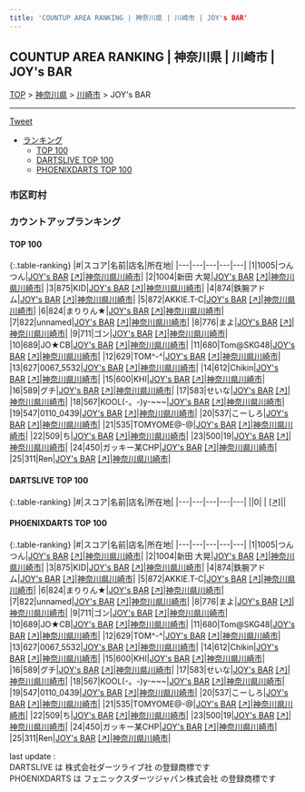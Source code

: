 ```yaml
---
title: 'COUNTUP AREA RANKING | 神奈川県 | 川崎市 | JOY's BAR'
---
```

## COUNTUP AREA RANKING | 神奈川県 | 川崎市 | JOY's BAR

[TOP](/darts/rank/) > [神奈川県](/darts/rank/神奈川県/) > [川崎市](/darts/rank/神奈川県/川崎市/) > JOY's BAR

___

<a href="https://twitter.com/share?ref_src=twsrc%5Etfw" data-text="COUNTUP AREA RANKING | 神奈川県川崎市JOY's BAR" class="twitter-share-button" data-hashtags="DARTSLIVE,PHOENIXDARTS,darts,ダーツ" data-show-count="false">Tweet</a>

* [ランキング](#カウントアップランキング)
    * [TOP 100](#top-100)
    * [DARTSLIVE TOP 100](#dartslive-top-100)
    * [PHOENIXDARTS TOP 100](#phoenixdarts-top-100)

### 市区町村

<ul>

</ul>

### カウントアップランキング

#### TOP 100



{:.table-ranking}
|#|スコア|名前|店名|所在地|
|---|---|---|---|---|
|1|1005|<span class="rank-name-pd">つんつん</span>|<a href="/darts/rank/shops/95293.html">JOY's BAR</a> <a href="https://vs.phoenixdarts.com/jp/shop/shopDetailInfo/s_95293?s_seq=95293">[↗]</a>|<a href="/darts/rank/神奈川県/川崎市">神奈川県川崎市</a>|
|2|1004|<span class="rank-name-pd">新田 大晃</span>|<a href="/darts/rank/shops/95293.html">JOY's BAR</a> <a href="https://vs.phoenixdarts.com/jp/shop/shopDetailInfo/s_95293?s_seq=95293">[↗]</a>|<a href="/darts/rank/神奈川県/川崎市">神奈川県川崎市</a>|
|3|875|<span class="rank-name-pd">KID</span>|<a href="/darts/rank/shops/95293.html">JOY's BAR</a> <a href="https://vs.phoenixdarts.com/jp/shop/shopDetailInfo/s_95293?s_seq=95293">[↗]</a>|<a href="/darts/rank/神奈川県/川崎市">神奈川県川崎市</a>|
|4|874|<span class="rank-name-pd">鉄腕アドム</span>|<a href="/darts/rank/shops/95293.html">JOY's BAR</a> <a href="https://vs.phoenixdarts.com/jp/shop/shopDetailInfo/s_95293?s_seq=95293">[↗]</a>|<a href="/darts/rank/神奈川県/川崎市">神奈川県川崎市</a>|
|5|872|<span class="rank-name-pd">AKKIE.T-C</span>|<a href="/darts/rank/shops/95293.html">JOY's BAR</a> <a href="https://vs.phoenixdarts.com/jp/shop/shopDetailInfo/s_95293?s_seq=95293">[↗]</a>|<a href="/darts/rank/神奈川県/川崎市">神奈川県川崎市</a>|
|6|824|<span class="rank-name-pd">まりりん★</span>|<a href="/darts/rank/shops/95293.html">JOY's BAR</a> <a href="https://vs.phoenixdarts.com/jp/shop/shopDetailInfo/s_95293?s_seq=95293">[↗]</a>|<a href="/darts/rank/神奈川県/川崎市">神奈川県川崎市</a>|
|7|822|<span class="rank-name-pd">unnamed</span>|<a href="/darts/rank/shops/95293.html">JOY's BAR</a> <a href="https://vs.phoenixdarts.com/jp/shop/shopDetailInfo/s_95293?s_seq=95293">[↗]</a>|<a href="/darts/rank/神奈川県/川崎市">神奈川県川崎市</a>|
|8|776|<span class="rank-name-pd">まよ</span>|<a href="/darts/rank/shops/95293.html">JOY's BAR</a> <a href="https://vs.phoenixdarts.com/jp/shop/shopDetailInfo/s_95293?s_seq=95293">[↗]</a>|<a href="/darts/rank/神奈川県/川崎市">神奈川県川崎市</a>|
|9|711|<span class="rank-name-pd">ゴン</span>|<a href="/darts/rank/shops/95293.html">JOY's BAR</a> <a href="https://vs.phoenixdarts.com/jp/shop/shopDetailInfo/s_95293?s_seq=95293">[↗]</a>|<a href="/darts/rank/神奈川県/川崎市">神奈川県川崎市</a>|
|10|689|<span class="rank-name-pd">JO★CB</span>|<a href="/darts/rank/shops/95293.html">JOY's BAR</a> <a href="https://vs.phoenixdarts.com/jp/shop/shopDetailInfo/s_95293?s_seq=95293">[↗]</a>|<a href="/darts/rank/神奈川県/川崎市">神奈川県川崎市</a>|
|11|680|<span class="rank-name-pd">Tom@SKG48</span>|<a href="/darts/rank/shops/95293.html">JOY's BAR</a> <a href="https://vs.phoenixdarts.com/jp/shop/shopDetailInfo/s_95293?s_seq=95293">[↗]</a>|<a href="/darts/rank/神奈川県/川崎市">神奈川県川崎市</a>|
|12|629|<span class="rank-name-pd">TOM^-^</span>|<a href="/darts/rank/shops/95293.html">JOY's BAR</a> <a href="https://vs.phoenixdarts.com/jp/shop/shopDetailInfo/s_95293?s_seq=95293">[↗]</a>|<a href="/darts/rank/神奈川県/川崎市">神奈川県川崎市</a>|
|13|627|<span class="rank-name-pd">0067_5532</span>|<a href="/darts/rank/shops/95293.html">JOY's BAR</a> <a href="https://vs.phoenixdarts.com/jp/shop/shopDetailInfo/s_95293?s_seq=95293">[↗]</a>|<a href="/darts/rank/神奈川県/川崎市">神奈川県川崎市</a>|
|14|612|<span class="rank-name-pd">Chikin</span>|<a href="/darts/rank/shops/95293.html">JOY's BAR</a> <a href="https://vs.phoenixdarts.com/jp/shop/shopDetailInfo/s_95293?s_seq=95293">[↗]</a>|<a href="/darts/rank/神奈川県/川崎市">神奈川県川崎市</a>|
|15|600|<span class="rank-name-pd">KHI</span>|<a href="/darts/rank/shops/95293.html">JOY's BAR</a> <a href="https://vs.phoenixdarts.com/jp/shop/shopDetailInfo/s_95293?s_seq=95293">[↗]</a>|<a href="/darts/rank/神奈川県/川崎市">神奈川県川崎市</a>|
|16|589|<span class="rank-name-pd">グチ</span>|<a href="/darts/rank/shops/95293.html">JOY's BAR</a> <a href="https://vs.phoenixdarts.com/jp/shop/shopDetailInfo/s_95293?s_seq=95293">[↗]</a>|<a href="/darts/rank/神奈川県/川崎市">神奈川県川崎市</a>|
|17|583|<span class="rank-name-pd">せいな</span>|<a href="/darts/rank/shops/95293.html">JOY's BAR</a> <a href="https://vs.phoenixdarts.com/jp/shop/shopDetailInfo/s_95293?s_seq=95293">[↗]</a>|<a href="/darts/rank/神奈川県/川崎市">神奈川県川崎市</a>|
|18|567|<span class="rank-name-pd">KOOL(-。-)y-~~~</span>|<a href="/darts/rank/shops/95293.html">JOY's BAR</a> <a href="https://vs.phoenixdarts.com/jp/shop/shopDetailInfo/s_95293?s_seq=95293">[↗]</a>|<a href="/darts/rank/神奈川県/川崎市">神奈川県川崎市</a>|
|19|547|<span class="rank-name-pd">0110_0439</span>|<a href="/darts/rank/shops/95293.html">JOY's BAR</a> <a href="https://vs.phoenixdarts.com/jp/shop/shopDetailInfo/s_95293?s_seq=95293">[↗]</a>|<a href="/darts/rank/神奈川県/川崎市">神奈川県川崎市</a>|
|20|537|<span class="rank-name-pd">こーしろ</span>|<a href="/darts/rank/shops/95293.html">JOY's BAR</a> <a href="https://vs.phoenixdarts.com/jp/shop/shopDetailInfo/s_95293?s_seq=95293">[↗]</a>|<a href="/darts/rank/神奈川県/川崎市">神奈川県川崎市</a>|
|21|535|<span class="rank-name-pd">TOMYOME@-@</span>|<a href="/darts/rank/shops/95293.html">JOY's BAR</a> <a href="https://vs.phoenixdarts.com/jp/shop/shopDetailInfo/s_95293?s_seq=95293">[↗]</a>|<a href="/darts/rank/神奈川県/川崎市">神奈川県川崎市</a>|
|22|509|<span class="rank-name-pd">ち</span>|<a href="/darts/rank/shops/95293.html">JOY's BAR</a> <a href="https://vs.phoenixdarts.com/jp/shop/shopDetailInfo/s_95293?s_seq=95293">[↗]</a>|<a href="/darts/rank/神奈川県/川崎市">神奈川県川崎市</a>|
|23|500|<span class="rank-name-pd">19</span>|<a href="/darts/rank/shops/95293.html">JOY's BAR</a> <a href="https://vs.phoenixdarts.com/jp/shop/shopDetailInfo/s_95293?s_seq=95293">[↗]</a>|<a href="/darts/rank/神奈川県/川崎市">神奈川県川崎市</a>|
|24|450|<span class="rank-name-pd">ガッキー某CHP</span>|<a href="/darts/rank/shops/95293.html">JOY's BAR</a> <a href="https://vs.phoenixdarts.com/jp/shop/shopDetailInfo/s_95293?s_seq=95293">[↗]</a>|<a href="/darts/rank/神奈川県/川崎市">神奈川県川崎市</a>|
|25|311|<span class="rank-name-pd">Ren</span>|<a href="/darts/rank/shops/95293.html">JOY's BAR</a> <a href="https://vs.phoenixdarts.com/jp/shop/shopDetailInfo/s_95293?s_seq=95293">[↗]</a>|<a href="/darts/rank/神奈川県/川崎市">神奈川県川崎市</a>|


#### DARTSLIVE TOP 100



{:.table-ranking}
|#|スコア|名前|店名|所在地|
|---|---|---|---|---|
||0|<span class="rank-name-dl"> </span>|<a href="/darts/rank/shops/.html"></a> <a href="">[↗]</a>|<a href="/darts/rank//"></a>|


#### PHOENIXDARTS TOP 100



{:.table-ranking}
|#|スコア|名前|店名|所在地|
|---|---|---|---|---|
|1|1005|<span class="rank-name-pd">つんつん</span>|<a href="/darts/rank/shops/95293.html">JOY's BAR</a> <a href="https://vs.phoenixdarts.com/jp/shop/shopDetailInfo/s_95293?s_seq=95293">[↗]</a>|<a href="/darts/rank/神奈川県/川崎市">神奈川県川崎市</a>|
|2|1004|<span class="rank-name-pd">新田 大晃</span>|<a href="/darts/rank/shops/95293.html">JOY's BAR</a> <a href="https://vs.phoenixdarts.com/jp/shop/shopDetailInfo/s_95293?s_seq=95293">[↗]</a>|<a href="/darts/rank/神奈川県/川崎市">神奈川県川崎市</a>|
|3|875|<span class="rank-name-pd">KID</span>|<a href="/darts/rank/shops/95293.html">JOY's BAR</a> <a href="https://vs.phoenixdarts.com/jp/shop/shopDetailInfo/s_95293?s_seq=95293">[↗]</a>|<a href="/darts/rank/神奈川県/川崎市">神奈川県川崎市</a>|
|4|874|<span class="rank-name-pd">鉄腕アドム</span>|<a href="/darts/rank/shops/95293.html">JOY's BAR</a> <a href="https://vs.phoenixdarts.com/jp/shop/shopDetailInfo/s_95293?s_seq=95293">[↗]</a>|<a href="/darts/rank/神奈川県/川崎市">神奈川県川崎市</a>|
|5|872|<span class="rank-name-pd">AKKIE.T-C</span>|<a href="/darts/rank/shops/95293.html">JOY's BAR</a> <a href="https://vs.phoenixdarts.com/jp/shop/shopDetailInfo/s_95293?s_seq=95293">[↗]</a>|<a href="/darts/rank/神奈川県/川崎市">神奈川県川崎市</a>|
|6|824|<span class="rank-name-pd">まりりん★</span>|<a href="/darts/rank/shops/95293.html">JOY's BAR</a> <a href="https://vs.phoenixdarts.com/jp/shop/shopDetailInfo/s_95293?s_seq=95293">[↗]</a>|<a href="/darts/rank/神奈川県/川崎市">神奈川県川崎市</a>|
|7|822|<span class="rank-name-pd">unnamed</span>|<a href="/darts/rank/shops/95293.html">JOY's BAR</a> <a href="https://vs.phoenixdarts.com/jp/shop/shopDetailInfo/s_95293?s_seq=95293">[↗]</a>|<a href="/darts/rank/神奈川県/川崎市">神奈川県川崎市</a>|
|8|776|<span class="rank-name-pd">まよ</span>|<a href="/darts/rank/shops/95293.html">JOY's BAR</a> <a href="https://vs.phoenixdarts.com/jp/shop/shopDetailInfo/s_95293?s_seq=95293">[↗]</a>|<a href="/darts/rank/神奈川県/川崎市">神奈川県川崎市</a>|
|9|711|<span class="rank-name-pd">ゴン</span>|<a href="/darts/rank/shops/95293.html">JOY's BAR</a> <a href="https://vs.phoenixdarts.com/jp/shop/shopDetailInfo/s_95293?s_seq=95293">[↗]</a>|<a href="/darts/rank/神奈川県/川崎市">神奈川県川崎市</a>|
|10|689|<span class="rank-name-pd">JO★CB</span>|<a href="/darts/rank/shops/95293.html">JOY's BAR</a> <a href="https://vs.phoenixdarts.com/jp/shop/shopDetailInfo/s_95293?s_seq=95293">[↗]</a>|<a href="/darts/rank/神奈川県/川崎市">神奈川県川崎市</a>|
|11|680|<span class="rank-name-pd">Tom@SKG48</span>|<a href="/darts/rank/shops/95293.html">JOY's BAR</a> <a href="https://vs.phoenixdarts.com/jp/shop/shopDetailInfo/s_95293?s_seq=95293">[↗]</a>|<a href="/darts/rank/神奈川県/川崎市">神奈川県川崎市</a>|
|12|629|<span class="rank-name-pd">TOM^-^</span>|<a href="/darts/rank/shops/95293.html">JOY's BAR</a> <a href="https://vs.phoenixdarts.com/jp/shop/shopDetailInfo/s_95293?s_seq=95293">[↗]</a>|<a href="/darts/rank/神奈川県/川崎市">神奈川県川崎市</a>|
|13|627|<span class="rank-name-pd">0067_5532</span>|<a href="/darts/rank/shops/95293.html">JOY's BAR</a> <a href="https://vs.phoenixdarts.com/jp/shop/shopDetailInfo/s_95293?s_seq=95293">[↗]</a>|<a href="/darts/rank/神奈川県/川崎市">神奈川県川崎市</a>|
|14|612|<span class="rank-name-pd">Chikin</span>|<a href="/darts/rank/shops/95293.html">JOY's BAR</a> <a href="https://vs.phoenixdarts.com/jp/shop/shopDetailInfo/s_95293?s_seq=95293">[↗]</a>|<a href="/darts/rank/神奈川県/川崎市">神奈川県川崎市</a>|
|15|600|<span class="rank-name-pd">KHI</span>|<a href="/darts/rank/shops/95293.html">JOY's BAR</a> <a href="https://vs.phoenixdarts.com/jp/shop/shopDetailInfo/s_95293?s_seq=95293">[↗]</a>|<a href="/darts/rank/神奈川県/川崎市">神奈川県川崎市</a>|
|16|589|<span class="rank-name-pd">グチ</span>|<a href="/darts/rank/shops/95293.html">JOY's BAR</a> <a href="https://vs.phoenixdarts.com/jp/shop/shopDetailInfo/s_95293?s_seq=95293">[↗]</a>|<a href="/darts/rank/神奈川県/川崎市">神奈川県川崎市</a>|
|17|583|<span class="rank-name-pd">せいな</span>|<a href="/darts/rank/shops/95293.html">JOY's BAR</a> <a href="https://vs.phoenixdarts.com/jp/shop/shopDetailInfo/s_95293?s_seq=95293">[↗]</a>|<a href="/darts/rank/神奈川県/川崎市">神奈川県川崎市</a>|
|18|567|<span class="rank-name-pd">KOOL(-。-)y-~~~</span>|<a href="/darts/rank/shops/95293.html">JOY's BAR</a> <a href="https://vs.phoenixdarts.com/jp/shop/shopDetailInfo/s_95293?s_seq=95293">[↗]</a>|<a href="/darts/rank/神奈川県/川崎市">神奈川県川崎市</a>|
|19|547|<span class="rank-name-pd">0110_0439</span>|<a href="/darts/rank/shops/95293.html">JOY's BAR</a> <a href="https://vs.phoenixdarts.com/jp/shop/shopDetailInfo/s_95293?s_seq=95293">[↗]</a>|<a href="/darts/rank/神奈川県/川崎市">神奈川県川崎市</a>|
|20|537|<span class="rank-name-pd">こーしろ</span>|<a href="/darts/rank/shops/95293.html">JOY's BAR</a> <a href="https://vs.phoenixdarts.com/jp/shop/shopDetailInfo/s_95293?s_seq=95293">[↗]</a>|<a href="/darts/rank/神奈川県/川崎市">神奈川県川崎市</a>|
|21|535|<span class="rank-name-pd">TOMYOME@-@</span>|<a href="/darts/rank/shops/95293.html">JOY's BAR</a> <a href="https://vs.phoenixdarts.com/jp/shop/shopDetailInfo/s_95293?s_seq=95293">[↗]</a>|<a href="/darts/rank/神奈川県/川崎市">神奈川県川崎市</a>|
|22|509|<span class="rank-name-pd">ち</span>|<a href="/darts/rank/shops/95293.html">JOY's BAR</a> <a href="https://vs.phoenixdarts.com/jp/shop/shopDetailInfo/s_95293?s_seq=95293">[↗]</a>|<a href="/darts/rank/神奈川県/川崎市">神奈川県川崎市</a>|
|23|500|<span class="rank-name-pd">19</span>|<a href="/darts/rank/shops/95293.html">JOY's BAR</a> <a href="https://vs.phoenixdarts.com/jp/shop/shopDetailInfo/s_95293?s_seq=95293">[↗]</a>|<a href="/darts/rank/神奈川県/川崎市">神奈川県川崎市</a>|
|24|450|<span class="rank-name-pd">ガッキー某CHP</span>|<a href="/darts/rank/shops/95293.html">JOY's BAR</a> <a href="https://vs.phoenixdarts.com/jp/shop/shopDetailInfo/s_95293?s_seq=95293">[↗]</a>|<a href="/darts/rank/神奈川県/川崎市">神奈川県川崎市</a>|
|25|311|<span class="rank-name-pd">Ren</span>|<a href="/darts/rank/shops/95293.html">JOY's BAR</a> <a href="https://vs.phoenixdarts.com/jp/shop/shopDetailInfo/s_95293?s_seq=95293">[↗]</a>|<a href="/darts/rank/神奈川県/川崎市">神奈川県川崎市</a>|


<div class="footer border-top border-gray-light mt-5 pt-3 text-right text-gray">
    last update : <span style="font-weight: italic" id="foot_last_modified"></span><br />
    DARTSLIVE は 株式会社ダーツライブ社 の登録商標です<br />
    PHOENIXDARTS は フェニックスダーツジャパン株式会社 の登録商標です<br />
</div>

<script src="https://cdnjs.cloudflare.com/ajax/libs/jquery.tablesorter/2.31.3/js/jquery.tablesorter.min.js" integrity="sha512-qzgd5cYSZcosqpzpn7zF2ZId8f/8CHmFKZ8j7mU4OUXTNRd5g+ZHBPsgKEwoqxCtdQvExE5LprwwPAgoicguNg==" crossorigin="anonymous" referrerpolicy="no-referrer"></script>
<link rel="stylesheet" href="https://cdnjs.cloudflare.com/ajax/libs/jquery.tablesorter/2.31.3/css/theme.default.min.css" integrity="sha512-wghhOJkjQX0Lh3NSWvNKeZ0ZpNn+SPVXX1Qyc9OCaogADktxrBiBdKGDoqVUOyhStvMBmJQ8ZdMHiR3wuEq8+w==" crossorigin="anonymous" referrerpolicy="no-referrer" />
<script>
$(function() {
    $(".table-ranking").tablesorter({sortList:[[0, 0]]});
    $("#foot_last_modified").text(formatDate(new Date(document.lastModified), 'yyyy-MM-dd HH:mm:ss'));
});
</script>

<script async src="https://platform.twitter.com/widgets.js" charset="utf-8"></script>